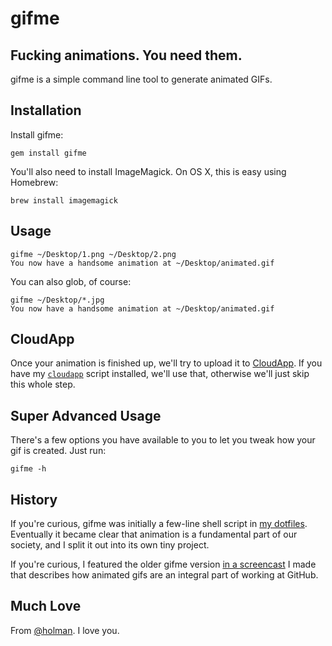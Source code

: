 # gifme

## Fucking animations. You need them.

gifme is a simple command line tool to generate animated GIFs.

## Installation

Install gifme:

    gem install gifme

You'll also need to install ImageMagick. On OS X, this is easy using Homebrew:

    brew install imagemagick

## Usage

    gifme ~/Desktop/1.png ~/Desktop/2.png
    You now have a handsome animation at ~/Desktop/animated.gif

You can also glob, of course:

    gifme ~/Desktop/*.jpg
    You now have a handsome animation at ~/Desktop/animated.gif

## CloudApp

Once your animation is finished up, we'll try to upload it to
[CloudApp](http://www.getcloudapp.com). If you have my
[`cloudapp`](https://github.com/holman/dotfiles/blob/master/bin/cloudapp)
script installed, we'll use that, otherwise we'll just skip this whole step.

## Super Advanced Usage

There's a few options you have available to you to let you tweak how your gif
is created. Just run:

    gifme -h

## History

If you're curious, gifme was initially a few-line shell script in [my
dotfiles](https://github.com/holman/dotfiles). Eventually it became clear that
animation is a fundamental part of our society, and I split it out into its own
tiny project.

If you're curious, I featured the older gifme version [in a
screencast](http://zachholman.com/2011/01/automating-inefficiencies/) I made
that describes how animated gifs are an integral part of working at GitHub.

## Much Love

From [@holman](https://twitter.com/holman). I love you.
